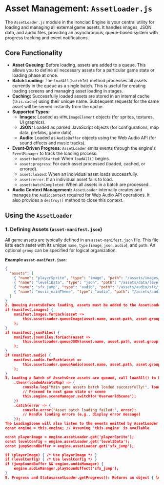 # Asset Management: `AssetLoader.js`

The `AssetLoader.js` module in the Ironclad Engine is your central utility for loading and managing all external game assets. It handles images, JSON data, and audio files, providing an asynchronous, queue-based system with progress tracking and event notifications.

## Core Functionality

- **Asset Queuing:** Before loading, assets are added to a queue. This allows you to define all necessary assets for a particular game state or loading phase at once.
- **Batch Loading:** The `loadAll(batchId)` method processes all assets currently in the queue as a single batch. This is useful for creating loading screens and managing asset loading in stages.
- **Caching:** Successfully loaded assets are stored in an internal cache (`this.cache`) using their unique name. Subsequent requests for the same asset will be served instantly from the cache.
- **Supported Types:**
  - **Images:** Loaded as `HTMLImageElement` objects (for sprites, textures, UI graphics).
  - **JSON:** Loaded as parsed JavaScript objects (for configurations, map data, prefabs, game data).
  - **Audio:** Loaded as `AudioBuffer` objects using the Web Audio API (for sound effects and music tracks).
- **Event-Driven Progress:** `AssetLoader` emits events through the engine's `EventManager` to track the loading process:
  - `asset:batchStarted`: When `loadAll()` begins.
  - `asset:progress`: For each asset processed (loaded, cached, or errored).
  - `asset:loaded`: When an individual asset loads successfully.
  - `asset:error`: If an individual asset fails to load.
  - `asset:batchCompleted`: When all assets in a batch are processed.
- **Audio Context Management:** `AssetLoader` internally creates and manages the `AudioContext` required for Web Audio API operations. It also provides a `destroy()` method to close this context.

## Using the `AssetLoader`

### 1. Defining Assets (`asset-manifest.json`)

All game assets are typically defined in an `asset-manifest.json` file. This file lists each asset with its unique `name`, `type` (`image`, `json`, `audio`), and `path`. An optional `group` can be specified for logical organization.

**Example `asset-manifest.json`:**

```json
{
  "assets": [
    { "name": "playerSprite", "type": "image", "path": "/assets/images/player.png", "group": "player_assets" },
    { "name": "level1Data", "type": "json", "path": "/assets/data/level1.json", "group": "level_data" },
    { "name": "sfx_jump", "type": "audio", "path": "/assets/audio/sfx/jump.wav", "group": "game_sfx" },
    { "name": "music_mainTheme", "type": "audio", "path": "/assets/audio/music/theme.mp3", "group": "music" }
  ]
}
2. Queuing AssetsBefore loading, assets must be added to the AssetLoader's queue. Your LoadingScene typically handles this by first loading the asset-manifest.json, then parsing it and queuing the listed assets.assetLoader.queueImage(name, path, group = 'global')assetLoader.queueJSON(name, path, group = 'global')assetLoader.queueAudio(name, path, group = 'global')Example (in LoadingScene after manifest is loaded):// manifest is the parsed asset-manifest.json
if (manifest.images) {
    manifest.images.forEach(asset =>
        this.assetLoader.queueImage(asset.name, asset.path, asset.group)
    );
}
if (manifest.jsonFiles) {
    manifest.jsonFiles.forEach(asset =>
        this.assetLoader.queueJSON(asset.name, asset.path, asset.group)
    );
}
if (manifest.audio) {
    manifest.audio.forEach(asset =>
        this.assetLoader.queueAudio(asset.name, asset.path, asset.group)
    );
}
3. Loading a Batch of AssetsOnce assets are queued, call loadAll() to begin the loading process. This method returns a Promise that resolves when all assets in the batch have been processed (either successfully loaded/cached or errored).assetLoader.loadAll(batchId = \batch_${Date.now()}`): Promise<Map<string, any>>`Example (in LoadingScene):this.assetLoader.loadAll('mainGameAssets')
    .then((loadedAssetsMap) => {
        console.log("Main game assets batch loaded successfully!", loadedAssetsMap.size, "assets loaded.");
        // Proceed to next game state or scene
        this.engine.sceneManager.switchTo('OverworldScene');
    })
    .catch(error => {
        console.error("Asset batch loading failed:", error);
        // Handle loading errors (e.g., display error message)
    });
The LoadingScene will also listen to the events emitted by AssetLoader (like asset:progress and asset:batchCompleted) to update any visual loading indicators.4. Accessing Loaded AssetsAfter loadAll() has successfully completed for a batch containing a specific asset, you can retrieve the asset from the cache using its unique name:assetLoader.get(assetName: string): HTMLImageElement | object | AudioBuffer | undefinedExample:// In a game scene or system, after ensuring assets are loaded:
const engine = this.engine; // Assuming 'this.engine' is available

const playerImage = engine.assetLoader.get('playerSprite');
const levelConfig = engine.assetLoader.get('level1Data');
const jumpSoundBuffer = engine.assetLoader.get('sfx_jump');

if (playerImage) { /* Use playerImage */ }
if (levelConfig) { /* Use levelConfig */ }
if (jumpSoundBuffer && engine.audioManager) {
    engine.audioManager.playSoundEffect('sfx_jump');
}
5. Progress and StatusassetLoader.getProgress(): Returns an object { loaded, total, progress } for the current batch.assetLoader.getLoadingCount(): Returns the number of assets remaining to be processed in the current batch.assetLoader.isDoneLoading(): Indicates if the current batch processing is complete (may need careful interpretation alongside loadAll() promise).6. CleanupassetLoader.clearCache(): Empties the asset cache and resets loading counters.assetLoader.destroy(): Clears the cache and also closes the AudioContext if it was initialized. This should be called when the engine shuts down.By using
```
